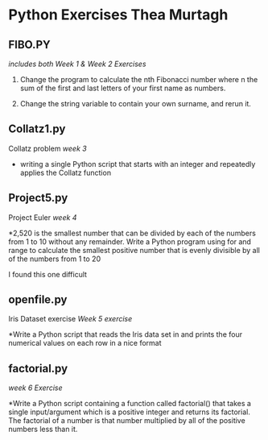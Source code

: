 # Python Exercises Thea Murtagh 
## FIBO.PY ##
_includes both Week 1 & Week 2 Exercises_


1. Change the program to calculate the nth Fibonacci number where n the sum of the first and last letters of your first name as numbers.

2. Change the string variable to contain your own surname, and rerun it. 

## Collatz1.py ##
Collatz problem _week 3_

* writing a single Python script that starts with an integer and repeatedly applies the Collatz function

## Project5.py ##
Project Euler _week 4_ 

*2,520 is the smallest number that can be divided by each of the numbers from 1 to 10 without any remainder. Write a Python program using for and range to calculate the smallest positive number that is evenly divisible by all of the numbers from 1 to 20

I found this one difficult


## openfile.py
Iris Dataset exercise
_Week 5 exercise_

*Write a Python script that reads the Iris data set in and prints the four numerical values on each row in a nice format



## factorial.py ## 
_week 6 Exercise_


*Write a Python script containing a function called factorial() that takes a single input/argument which is a positive integer and returns its factorial. The factorial of a number is that number multiplied by all of the positive numbers less than it.






